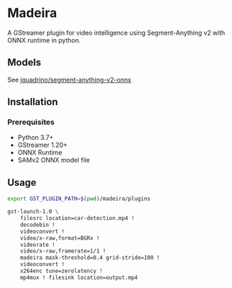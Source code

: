 Madeira 
======

A GStreamer plugin for video intelligence using Segment-Anything v2 with ONNX runtime in python.


## Models

See [jquadrino/segment-anything-v2-onnx](https://huggingface.co/jquadrino/segment-anything-v2-onnx)


## Installation

### Prerequisites

- Python 3.7+
- GStreamer 1.20+
- ONNX Runtime
- SAMv2 ONNX model file


## Usage


```bash
export GST_PLUGIN_PATH=$(pwd)/madeira/plugins

gst-launch-1.0 \
    filesrc location=car-detection.mp4 !
    decodebin !
    videoconvert !
    video/x-raw,format=BGRx !
    videorate !
    video/x-raw,framerate=1/1 !
    madeira mask-threshold=0.4 grid-stride=100 !
    videoconvert !
    x264enc tune=zerolatency ! 
    mp4mux ! filesink location=output.mp4
```
